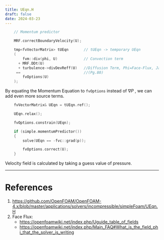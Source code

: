 ```yaml
---
title: UEqn.H
draft: false
date: 2024-03-23
---
```


```Cpp
    // Momentum predictor

    MRF.correctBoundaryVelocity(U);

    tmp<fvVectorMatrix> tUEqn       // tUEqn -> temporary UEqn
    (
        fvm::div(phi, U)            // Convection term
      + MRF.DDt(U)
      + turbulence->divDevReff(U)   //Diffusion Term, Phi=Face-Flux, Jasak Thesis 
     ==                             //(Pg.80)
        fvOptions(U)                
    );                                 
```

By equating the Momentum Equation to `fvOptions` instead of $\nabla P$ , we can add even more source terms.  

```cpp
	fvVectorMatrix& UEqn = tUEqn.ref();

    UEqn.relax();

    fvOptions.constrain(UEqn);

    if (simple.momentumPredictor())
    {
        solve(UEqn == -fvc::grad(p));    

        fvOptions.correct(U);
    }
```
Velocity field is calculated by taking a guess value of pressure.  


---
# References
1. https://github.com/OpenFOAM/OpenFOAM-4.x/blob/master/applications/solvers/incompressible/simpleFoam/UEqn.H
2. Face Flux: 
	- https://openfoamwiki.net/index.php/Uguide_table_of_fields
	- https://openfoamwiki.net/index.php/Main_FAQ#What_is_the_field_phi_that_the_solver_is_writing